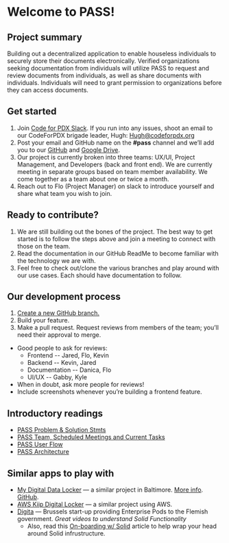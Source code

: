 # Welcome to PASS!

## Project summary

Building out a decentralized application to enable houseless individuals to securely store their documents electronically. Verified organizations seeking documentation from individuals will utilize PASS to request and review documents from individuals, as well as share documents with individuals. Individuals will need to grant permission to organizations before they can access documents.

## Get started

1. Join [Code for PDX Slack](http://www.codeforpdx.org/welcome). If you run into any issues, shoot an email to our CodeForPDX brigade leader, Hugh: Hugh@codeforpdx.org
2. Post your email and GitHub name on the **#pass** channel and we’ll add you to our [GitHub](https://github.com/codeforpdx/PASS) and [Google Drive](https://drive.google.com/drive/u/0/folders/1zTEd34K7Eg7rvg71zS6Uzbwrsct2Lx9E?ths=true).
3. Our project is currently broken into three teams: UX/UI, Project Management, and Developers (back and front end). We are currently meeting in separate groups based on team member availability. We come together as a team about one or twice a month.
4. Reach out to Flo (Project Manager) on slack to introduce yourself and share what team you wish to join.

## Ready to contribute?

1. We are still building out the bones of the project. The best way to get started is to follow the steps above and join a meeting to connect with those on the team.
2. Read the documentation in our GitHub ReadMe to become familiar with the technology we are with.
3. Feel free to check out/clone the various branches and play around with our use cases. Each should have documentation to follow.


## Our development process

1. [Create a new GitHub branch.](https://github.com/codeforpdx/PASS)
2. Build your feature.
3. Make a pull request. Request reviews from members of the team; you’ll need their approval to merge.

- Good people to ask for reviews:
  - Frontend -- Jared, Flo, Kevin
  - Backend -- Kevin, Jared
  - Documentation -- Danica, Flo
  - UI/UX -- Gabby, Kyle
- When in doubt, ask more people for reviews!
- Include screenshots whenever you’re building a frontend feature.

## Introductory readings

- [PASS Problem & Solution Stmts](https://docs.google.com/document/d/1mK4-nFlpRtnsbDAuoDgSo3Fsoi2_JDfMyU4nuBjnAMo/edit?usp=share_link)
- [PASS Team, Scheduled Meetings and Current Tasks](https://docs.google.com/document/d/19U2QseBXbv_KmWSAjZvch5n-5L5E66dxPuUTiytDi3I/edit?usp=share_link)
- [PASS User Flow](https://docs.google.com/presentation/d/18tU0o2jW6bZUt8ayMk1Uju3Fe52O4hVl2Ii2JGmiORQ/edit?usp=share_link)
- [PASS Architecture](https://docs.google.com/document/d/19v5D-nhSGQYrjMkck64w0jmCgQtLcHQhUcmvJzUkbhg/edit?usp=share_link)

## Similar apps to play with

- [My Digital Data Locker](https://vimeo.com/mddl) — a similar project in Baltimore. [More info](https://www.aecf.org/blog/new-digital-data-locker-may-help-people-find-stable-housing). [GitHub](https://github.com/newamericafoundation/MDDL).
- [AWS Kiip Digital Locker](https://la.railstats.org/) — a similar project using AWS.
- [Digita](https://www.youtube.com/@Digita-ai) — Brussels start-up providing Enterprise Pods to the Flemish government. *Great videos to understand Solid Functionality*
  - Also, read this [On-boarding w/ Solid](https://medium.com/@JacksonMorgan/the-full-complexity-of-onboarding-with-solid-7aeaa842358) article to help wrap your head around Solid infrustructure.

